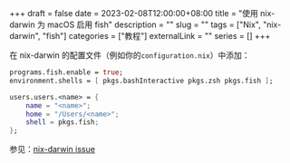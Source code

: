 +++ 
draft = false
date = 2023-02-08T12:00:00+08:00
title = "使用 nix-darwin 为 macOS 启用 fish"
description = ""
slug = ""
tags = ["Nix", "nix-darwin", "fish"]
categories = ["教程"]
externalLink = ""
series = []
+++

在 nix-darwin 的配置文件（例如你的`configuration.nix`）中添加：
```nix
programs.fish.enable = true;
environment.shells = [ pkgs.bashInteractive pkgs.zsh pkgs.fish ];

users.users.<name> = {
    name = "<name>";
    home = "/Users/<name>";
    shell = pkgs.fish;
};
```

参见：[nix-darwin issue](https://github.com/LnL7/nix-darwin/issues/515)
